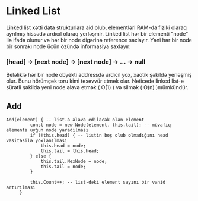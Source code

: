# Linked List

Linked list xətti data strukturlara aid olub, elementləri RAM-da fiziki olaraq ayrılmış hissədə ardıcıl olaraq yerləşmir.  Linked list hər bir elementi "node" ilə ifadə olunur və hər bir node digərinə reference saxlayır. Yəni hər bir node bir sonrakı node üçün özündə informasiya saxlayır:

### [head] -> [next node] -> [next node] -> ... -> null

Beləliklə hər bir node obyekti addressdə ardıcıl yox, xaotik şəkildə yerləşmiş olur. Bunu hörümçək toru kimi təsəvvür etmək olar. Nəticədə linked list-ə sürətli şəkildə yeni node əlavə etmək ( O(1) )  və silmək ( O(n) )mümkündür.   


## Add

```text
Add(element) { -- list-ə əlavə ediləcək olan element
         const node = new Node(element, this.tail); -- müvafiq elementə uyğun node yaradılması
         if (!this.head) { -- listin boş olub olmadığını head vasitəsilə yoxlanılması 
             this.head = node;
             this.tail = this.head;
         } else {
             this.tail.NexNode = node;
             this.tail = node;
         }

         this.Count++; -- list-dəki element sayını bir vahid artırılması
     }
```